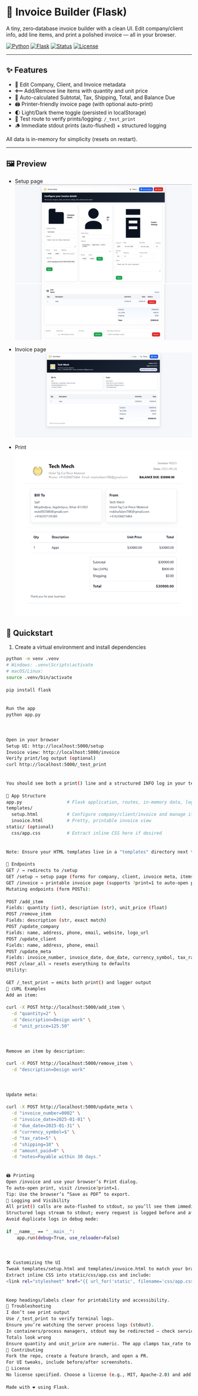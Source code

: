 # 🧾 Invoice Builder (Flask)

A tiny, zero‑database invoice builder with a clean UI. Edit company/client info, add line items, and print a polished invoice — all in your browser.

[![Python](https://img.shields.io/badge/Python-3.8%2B-3776AB?logo=python&logoColor=white)](https://www.python.org/)
[![Flask](https://img.shields.io/badge/Flask-2.x-000?logo=flask&logoColor=white)](https://flask.palletsprojects.com/)
[![Status](https://img.shields.io/badge/Status-Active-brightgreen?logo=dependabot)](#)
[![License](https://img.shields.io/badge/License-Choose%20one-informational)](#-license)

---

## ✨ Features

- 📝 Edit Company, Client, and Invoice metadata
- ➕➖ Add/Remove line items with quantity and unit price
- 🧮 Auto-calculated Subtotal, Tax, Shipping, Total, and Balance Due
- 🖨️ Printer-friendly invoice page (with optional auto-print)
- 🌓 Light/Dark theme toggle (persisted in localStorage)
- 🧪 Test route to verify prints/logging: `/_test_print`
- 🪵 Immediate stdout prints (auto-flushed) + structured logging

All data is in-memory for simplicity (resets on restart).

---
## 🖼️ Preview
- Setup page
![image](https://github.com/MdSaifAli063/Invoice-Builder/blob/ab7662e6134d92bd8ba35699b55182cc78efef49/Screenshot%202025-09-28%20014932.png)
![image](https://github.com/MdSaifAli063/Invoice-Builder/blob/238d832cc1c960989c85df9d95b3da47a2195522/Screenshot%202025-09-28%20015029.png)

- Invoice page
![image](https://github.com/MdSaifAli063/Invoice-Builder/blob/f9dcfa233030cb1ec12f62c2e00448636728f466/Screenshot%202025-09-28%20015143.png)

- Print
![image](https://github.com/MdSaifAli063/Invoice-Builder/blob/f07a5f7e06ebde857ed121fcc5d3b50ebc13e56b/Screenshot%202025-09-28%20020622.png)


## 🚀 Quickstart

1) Create a virtual environment and install dependencies
```bash
python -m venv .venv
# Windows: .venv\Scripts\activate
# macOS/Linux:
source .venv/bin/activate

pip install flask


Run the app
python app.py



Open in your browser
Setup UI: http://localhost:5000/setup
Invoice view: http://localhost:5000/invoice
Verify print/log output (optional)
curl http://localhost:5000/_test_print


You should see both a print() line and a structured INFO log in your terminal.

🧭 App Structure
app.py                 # Flask application, routes, in-memory data, logging
templates/
  setup.html           # Configure company/client/invoice and manage items
  invoice.html         # Pretty, printable invoice view
static/ (optional)
  css/app.css          # Extract inline CSS here if desired


Note: Ensure your HTML templates live in a "templates" directory next to app.py.

🔌 Endpoints
GET / → redirects to /setup
GET /setup → setup page (forms for company, client, invoice meta, items table)
GET /invoice → printable invoice page (supports ?print=1 to auto-open print dialog)
Mutating endpoints (form POSTs):

POST /add_item
Fields: quantity (int), description (str), unit_price (float)
POST /remove_item
Fields: description (str, exact match)
POST /update_company
Fields: name, address, phone, email, website, logo_url
POST /update_client
Fields: name, address, phone, email
POST /update_meta
Fields: invoice_number, invoice_date, due_date, currency_symbol, tax_rate, shipping, amount_paid, notes
POST /clear_all → resets everything to defaults
Utility:

GET /_test_print → emits both print() and logger output
🧪 cURL Examples
Add an item:

curl -X POST http://localhost:5000/add_item \
  -d "quantity=2" \
  -d "description=Design work" \
  -d "unit_price=125.50"



Remove an item by description:

curl -X POST http://localhost:5000/remove_item \
  -d "description=Design work"



Update meta:

curl -X POST http://localhost:5000/update_meta \
  -d "invoice_number=0002" \
  -d "invoice_date=2025-01-01" \
  -d "due_date=2025-01-31" \
  -d "currency_symbol=$" \
  -d "tax_rate=5" \
  -d "shipping=10" \
  -d "amount_paid=0" \
  -d "notes=Payable within 30 days."


🖨️ Printing
Open /invoice and use your browser’s Print dialog.
To auto-open print, visit /invoice?print=1.
Tip: Use the browser’s “Save as PDF” to export.
📜 Logging and Visibility
All print() calls are auto-flushed to stdout, so you’ll see them immediately.
Structured logs stream to stdout; every request is logged before and after handling.
Avoid duplicate logs in debug mode:

if __name__ == "__main__":
    app.run(debug=True, use_reloader=False)



🛠️ Customizing the UI
Tweak templates/setup.html and templates/invoice.html to match your brand.
Extract inline CSS into static/css/app.css and include:
<link rel="stylesheet" href="{{ url_for('static', filename='css/app.css') }}">


Keep headings/labels clear for printability and accessibility.
🧯 Troubleshooting
I don’t see print output
Use /_test_print to verify terminal logs.
Ensure you’re watching the server process logs (stdout).
In containers/process managers, stdout may be redirected — check service logs.
Totals look wrong
Ensure quantity and unit_price are numeric. The app clamps tax_rate to 0–100 and defaults empty inputs.
🤝 Contributing
Fork the repo, create a feature branch, and open a PR.
For UI tweaks, include before/after screenshots.
📄 License
No license specified. Choose a license (e.g., MIT, Apache-2.0) and add a LICENSE file to clarify usage.

Made with ❤️ using Flask.
